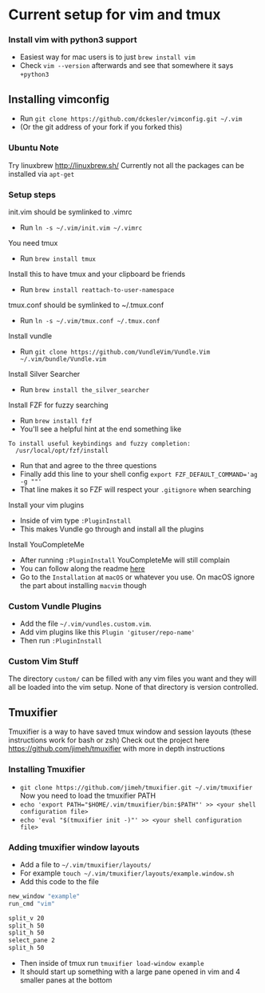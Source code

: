 # Current setup for vim and tmux

### Install vim with python3 support
- Easiest way for mac users is to just `brew install vim`
- Check `vim --version` afterwards and see that somewhere it says `+python3`

## Installing vimconfig
- Run `git clone https://github.com/dckesler/vimconfig.git ~/.vim`
- (Or the git address of your fork if you forked this)

### Ubuntu Note
Try linuxbrew http://linuxbrew.sh/
Currently not all the packages can be installed via `apt-get`

### Setup steps

init.vim should be symlinked to .vimrc
- Run `ln -s ~/.vim/init.vim ~/.vimrc`

You need tmux
- Run `brew install tmux`

Install this to have tmux and your clipboard be friends
- Run `brew install reattach-to-user-namespace`

tmux.conf should be symlinked to ~/.tmux.conf
- Run `ln -s ~/.vim/tmux.conf ~/.tmux.conf`

Install vundle
- Run `git clone https://github.com/VundleVim/Vundle.Vim ~/.vim/bundle/Vundle.vim`

Install Silver Searcher
- Run `brew install the_silver_searcher`

Install FZF for fuzzy searching
- Run `brew install fzf`
- You'll see a helpful hint at the end something like
```
To install useful keybindings and fuzzy completion:
  /usr/local/opt/fzf/install
```
- Run that and agree to the three questions
- Finally add this line to your shell config
`export FZF_DEFAULT_COMMAND='ag -g ""'`
- That line makes it so FZF will respect your `.gitignore` when searching

Install your vim plugins
- Inside of vim type `:PluginInstall`
- This makes Vundle go through and install all the plugins

Install YouCompleteMe
- After running `:PluginInstall` YouCompleteMe will still complain
- You can follow along the readme [here](https://github.com/ycm-core/YouCompleteMe)
- Go to the `Installation` at `macOS` or whatever you use. On macOS ignore the part about installing `macvim` though

### Custom Vundle Plugins
- Add the file `~/.vim/vundles.custom.vim`.
- Add vim plugins like this `Plugin 'gituser/repo-name'`
- Then run `:PluginInstall`

### Custom Vim Stuff
The directory `custom/` can be filled with any vim files you want and they will all be
loaded into the vim setup. None of that directory is version controlled.

## Tmuxifier
Tmuxifier is a way to have saved tmux window and session layouts (these instructions work for bash or zsh)
Check out the project here https://github.com/jimeh/tmuxifier with more in depth instructions
### Installing Tmuxifier
- `git clone https://github.com/jimeh/tmuxifier.git ~/.vim/tmuxifier`
Now you need to load the tmuxifier PATH
- `echo 'export PATH="$HOME/.vim/tmuxifier/bin:$PATH"' >> <your shell configuration file>`
- `echo 'eval "$(tmuxifier init -)"' >> <your shell configuration file>`

### Adding tmuxifier window layouts
- Add a file to `~/.vim/tmuxifier/layouts/`
- For example `touch ~/.vim/tmuxifier/layouts/example.window.sh`
- Add this code to the file
```bash
new_window "example"
run_cmd "vim"

split_v 20
split_h 50
split_h 50
select_pane 2
split_h 50
```
- Then inside of tmux run `tmuxifier load-window example`
- It should start up something with a large pane opened in vim and 4 smaller panes at the bottom
